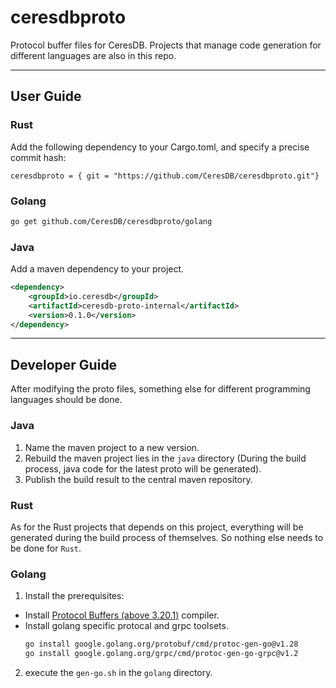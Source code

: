 # ceresdbproto

Protocol buffer files for CeresDB. Projects that manage code generation for different languages are also in this repo.

---

## User Guide

### Rust

Add the following dependency to your Cargo.toml, and specify a precise commit hash:

```
ceresdbproto = { git = "https://github.com/CeresDB/ceresdbproto.git"}
```

### Golang

```sh
go get github.com/CeresDB/ceresdbproto/golang
```

### Java

Add a maven dependency to your project.

```xml
<dependency>
    <groupId>io.ceresdb</groupId>
    <artifactId>ceresdb-proto-internal</artifactId>
    <version>0.1.0</version>
</dependency>
```

---

## Developer Guide
After modifying the proto files, something else for different programming languages should be done.

### Java
1. Name the maven project to a new version.
2. Rebuild the maven project lies in the `java` directory (During the build process, java code for the latest proto will be generated).
2. Publish the build result to the central maven repository.

### Rust
As for the Rust projects that depends on this project, everything will be generated during the build process of themselves. So nothing else needs to be done for `Rust`.

### Golang
1. Install the prerequisites:
* Install [Protocol Buffers (above 3.20.1)](https://github.com/protocolbuffers/protobuf/releases) compiler.
* Install golang specific protocal and grpc toolsets.
    ```sh
    go install google.golang.org/protobuf/cmd/protoc-gen-go@v1.28
    go install google.golang.org/grpc/cmd/protoc-gen-go-grpc@v1.2
    ```
2. execute the `gen-go.sh` in the `golang` directory.
